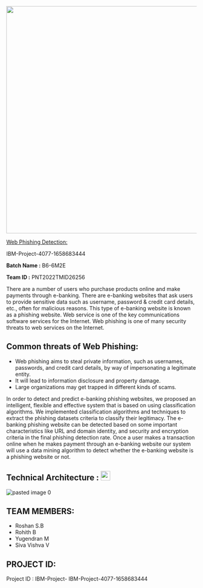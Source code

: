 <p align="center"><img src="https://www.promptcloud.com/wp-content/uploads/2015/01/ibm-logo.jpg" width="600px">

<a> <a href="https://phishing-shield.herokuapp.com/"> Web Phishing Detection:</a>
    
IBM-Project-4077-1658683444


**Batch Name :** B6-6M2E

**Team ID :** PNT2022TMID26256

There are a number of users who purchase products online and make payments through e-banking. There are e-banking websites that ask users to provide sensitive data such as username, password & credit card details, etc., often for malicious reasons. This type of e-banking website is known as a phishing website. Web service is one of the key communications software services for the Internet. Web phishing is one of many security threats to web services on the Internet. 

## Common threats of Web Phishing:
- Web phishing aims to steal private information, such as usernames, passwords, and credit card details, by way of impersonating a legitimate entity.
- It will lead to information disclosure and property damage.
- Large organizations may get trapped in different kinds of scams.

In order to detect and predict e-banking phishing websites, we proposed an intelligent, flexible and effective system that is based on using classification algorithms.  We implemented classification algorithms and techniques to extract the phishing datasets criteria to classify their legitimacy. The e-banking phishing website can be detected based on some important characteristics like URL and domain identity, and security and encryption criteria in the final phishing detection rate. Once a user makes a transaction online when he makes payment through an e-banking website our system will use a data mining algorithm to detect whether the e-banking website is a phishing website or not.
    
## Technical Architecture : <img src="https://raw.githubusercontent.com/Tarikul-Islam-Anik" width="25" height="25" />
  ![pasted image 0](https://user-images.githubusercontent.com/62200224/191585875-9db35871-72b5-476e-ac9b-3795cf3778de.png)

## TEAM MEMBERS:
- Roshan S.B 
- Rohith B
- Yugendran M
- Siva Vishva V


## PROJECT ID:
Project ID : IBM-Project- IBM-Project-4077-1658683444

